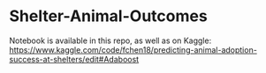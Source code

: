 # Shelter-Animal-Outcomes
Notebook is available in this repo, as well as on Kaggle: https://www.kaggle.com/code/fchen18/predicting-animal-adoption-success-at-shelters/edit#Adaboost

